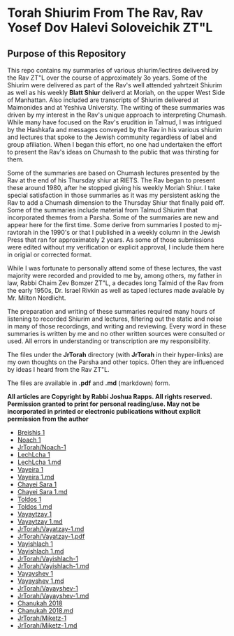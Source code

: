 # Torah Shiurim From The Rav, Rav Yosef Dov Halevi Soloveichik ZT"L

## Purpose of this Repository
This repo contains my summaries of various shiurim/lectires delivered by the Rav ZT"L over the course of approximately 3o years. Some of the Shiurim were delivered as part of the Rav's well attended yahrtzeit Shiurim as well as his weekly **Blatt Shiur** deliverd at Moriah, on the upper West Side of Manhattan. Also included are transcripts of Shiurim delivered at Maimonides and at Yeshiva University. The writing of these summaries was driven by my interest in the Rav's unique approach to interpreting Chumash. While many have focused on the Rav's erudition in Talmud, I was intrigued by the Hashkafa and messages conveyed  by the Rav in his various shiurim and lectures that spoke to the Jewish community regardless of label and group afiliation. When I began this effort, no one had undertaken the effort to present the Rav's ideas on Chumash to the public that was thirsting for them.

Some of the summaries are based on Chumash lectures presented by the Rav at the end of his Thursday shiur at RIETS. The Rav began to present these around 1980, after he stopped giving his weekly Moriah Shiur. I take special satisfaction in those summaries as it was my persistent asking the Rav to add a Chumash dimension to the Thursday Shiur that finally paid off. Some of the summaries include material from Talmud Shiurim that incorporated themes from a Parsha. Some of the summaries are new and appear here for the first time. Some derive from summaries I posted to mj-ravtorah in the 1990's or that I published in a weekly column in the Jewish Press that ran for approximately 2 years. As some of those submissions were edited without my verification or explicit approval, I include them here in origial or corrected format.

While I was fortunate to personally attend some of these lectures, the vast majority were recorded and provided to me by, among others, my father in law, Rabbi Chaim Zev Bomzer ZT"L, a decades long Talmid of the Rav from the early 1950s, Dr. Israel Rivkin as well as taped lectures made avalable by Mr. Milton Nordlicht.

The preparation and writing of these summaries required many hours of listening to recorded Shiurim and lectures, filtering out the static and noise in many of those recordings, and writing and reviewing. Every word in these summaries is written by me and no other written sources were consulted or used. All errors in understanding or transcription are my responsibility.

The files under the **JrTorah** directory (with **JrTorah** in their hyper-links) are my own thoughts on the Parsha and other topics. Often they are influenced by ideas I heard from the Rav ZT"L.

The files are available in **.pdf** and **.md** (markdown) form. 

**All articles are Copyright by Rabbi Joshua Rapps. All rights reserved. Permission granted to print for personal reading/use. May not be incorporated in printed or electronic publications without explicit permission from the author**

* [Breishis 1](./Breishis-2016.pdf)
* [Noach 1](./Noach-2014.pdf)
* [JrTorah/Noach-1](./JrTorah/Noach-2018.pdf)
* [LechLcha 1](./LechLcha-1.pdf)
* [LechLcha 1.md](./LechLcha-1.md)
* [Vayeira 1](./Vayeira-1.pdf)
* [Vayeira 1.md](./Vayeira-1.md)
* [Chayei Sara 1](./ChayeiSarah-1.pdf)
* [Chayei Sara 1.md](./ChayeiSarah-1.md)
* [Toldos 1](./toldos-1.pdf)
* [Toldos 1.md](./Toldos-1.md)
* [Vayaytzay 1](./Vayaytzay-1.pdf)
* [Vayaytzay 1.md](./Vayaytzay-1.md)
* [JrTorah/Vayatzay-1.md](./JrTorah/Vayaytzay-1-JR.md)
* [JrTorah/Vayatzay-1.pdf](./JrTorah/Vayaytzay-1-JR.pdf)
* [Vayishlach 1](./Vayishlach-1.pdf)
* [Vayishlach 1.md](./Vayishlach-1.md)
* [JrTorah/Vayishlach-1](./JrTorah/JrVayishlach.pdf)
* [JrTorah/Vayishlach-1.md](./JrTorah/JrVayishlach-1.md)
* [Vayayshev 1](./Vayayshev-1.pdf)
* [Vayayshev 1.md](./Vayayshev-1.md)
* [JrTorah/Vayayshev-1](./JrTorah/JrVayayshev-1.pdf)
* [JrTorah/Vayayshev-1.md](./JrTorah/JrVayayshev-1.md)
* [Chanukah 2018](./Chanukah-2018.pdf)
* [Chanukah 2018.md](./Chanukah-2018.md)
* [JrTorah/Miketz-1](./JrTorah/JrMiketz-2018-1.pdf)
* [JrTorah/Miketz-1.md](./JrTorah/JrMiketz-2018-1.md)
